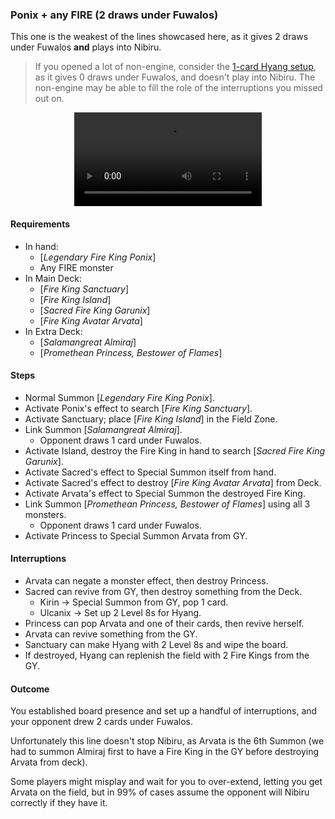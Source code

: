 ### Ponix + any FIRE (2 draws under Fuwalos)

This one is the weakest of the lines showcased here, as it gives 2 draws under Fuwalos **and** plays into Nibiru.

> If you opened a lot of non-engine, consider the [1-card Hyang setup], as it gives 0 draws under Fuwalos, and doesn't play into Nibiru. The non-engine may be able to fill the role of the interruptions you missed out on.

<center>
<video controls>
  <source src="princess-arvata/ponix-fire.mp4" type="video/mp4">
  Your browser does not support the MP4 format, or the &lt;video&gt; tag.
</video>
</center>

#### Requirements
- In hand:
    - [_Legendary Fire King Ponix_]
    - Any FIRE monster
- In Main Deck:
    - [_Fire King Sanctuary_]
    - [_Fire King Island_]
    - [_Sacred Fire King Garunix_]
    - [_Fire King Avatar Arvata_]
- In Extra Deck:
    - [_Salamangreat Almiraj_]
    - [_Promethean Princess, Bestower of Flames_]

#### Steps
- Normal Summon [_Legendary Fire King Ponix_].
- Activate Ponix's effect to search [_Fire King Sanctuary_].
- Activate Sanctuary; place [_Fire King Island_] in the Field Zone.
- Link Summon [_Salamangreat Almiraj_].
    - Opponent draws 1 card under Fuwalos.
- Activate Island, destroy the Fire King in hand to search [_Sacred Fire King Garunix_].
- Activate Sacred's effect to Special Summon itself from hand.
- Activate Sacred's effect to destroy [_Fire King Avatar Arvata_] from Deck.
- Activate Arvata's effect to Special Summon the destroyed Fire King.
- Link Summon [_Promethean Princess, Bestower of Flames_] using all 3 monsters.
    - Opponent draws 1 card under Fuwalos.
- Activate Princess to Special Summon Arvata from GY.

#### Interruptions

- Arvata can negate a monster effect, then destroy Princess.
- Sacred can revive from GY, then destroy something from the Deck.
    - Kirin -> Special Summon from GY, pop 1 card.
    - Ulcanix -> Set up 2 Level 8s for Hyang.
- Princess can pop Arvata and one of their cards, then revive herself.
- Arvata can revive something from the GY.
- Sanctuary can make Hyang with 2 Level 8s and wipe the board.
- If destroyed, Hyang can replenish the field with 2 Fire Kings from the GY.

#### Outcome
You established board presence and set up a handful of interruptions, and your opponent drew 2 cards under Fuwalos.

Unfortunately this line doesn't stop Nibiru, as Arvata is the 6th Summon (we had to summon Almiraj first to have a Fire King in the GY before destroying Arvata from deck). 

Some players might misplay and wait for you to over-extend, letting you get Arvata on the field, but in 99% of cases assume the opponent will Nibiru correctly if they have it.

[1-card Hyang setup]: ./hyang-setups.md